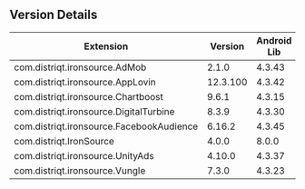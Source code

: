 ## Version Details

| Extension | Version | Android Lib | iOS Lib |
| --- | --- | --- | --- |
| com.distriqt.ironsource.AdMob | 2.1.0 | 4.3.43 | 4.3.53 |
| com.distriqt.ironsource.AppLovin | 12.3.100 | 4.3.42 | 4.3.43 |
| com.distriqt.ironsource.Chartboost | 9.6.1 | 4.3.15 | 4.3.17 |
| com.distriqt.ironsource.DigitalTurbine | 8.3.9 | 4.3.30 | 4.3.33 |
| com.distriqt.ironsource.FacebookAudience | 6.16.2 | 4.3.45 | 4.3.44 |
| com.distriqt.IronSource | 4.0.0 | 8.0.0 | 8.0.0 |
| com.distriqt.ironsource.UnityAds | 4.10.0 | 4.3.37 | 4.3.37 |
| com.distriqt.ironsource.Vungle | 7.3.0 | 4.3.23 | 4.3.33 |
